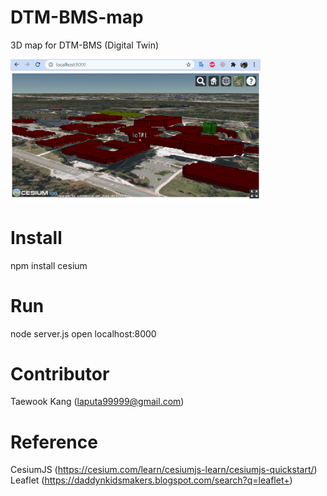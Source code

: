 # DTM-BMS-map
3D map for DTM-BMS (Digital Twin)

[<img alt="alt_text" width="400px" src="https://github.com/mac999/DTM-BMS-map/blob/main/image5.PNG?raw=true" />](https://github.com/mac999/DTM-BMS-map/blob/main/image5.PNG?raw=true)

# Install
npm install cesium

# Run
node server.js
open localhost:8000

# Contributor
Taewook Kang (laputa99999@gmail.com)

# Reference
CesiumJS (https://cesium.com/learn/cesiumjs-learn/cesiumjs-quickstart/)
Leaflet (https://daddynkidsmakers.blogspot.com/search?q=leaflet+)

